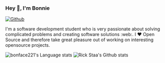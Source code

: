 ### Hey 👋, I'm Bonnie

[![Github](https://img.shields.io/github/followers/bonface221?label=Follow&style=social)](https://github.com/bonface221)

I'm a software development student who is very passionate about solving complicated problems and creating software solutions :web:. I :heart: Open Source and therefore take great pleasure out of working on interesting opensource projects.

![bonface221's Language stats](https://github-readme-stats-git-master-rstaa-rickstaa.vercel.app/api/top-langs/?username=bonface221&layout=compact&langs_count=10&hide_border=1&role=OWNER,COLLABORATOR)
![Rick Staa's Github stats](https://github-readme-stats-git-master-rstaa-rickstaa.vercel.app/api?username=bonface221&show_icons=true&count_private=true&line_height=28&hide_border=1&include_all_commits=true&card_width=450&role=OWNER,COLLABORATOR&exclude_repo=github-readme-stats)